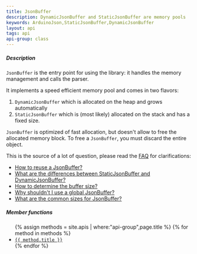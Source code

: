 ```yaml
---
title: JsonBuffer
description: DynamicJsonBuffer and StaticJsonBuffer are memory pools
keywords: ArduinoJson,StaticJsonBuffer,DynamicJsonBuffer
layout: api
tags: api
api-group: class
---
```


##### Description

`JsonBuffer` is the entry point for using the library: it handles the memory management and calls the parser.

It implements a speed efficient memory pool and comes in two flavors:

1. `DynamicJsonBuffer` which is allocated on the heap and grows automatically
2. `StaticJsonBuffer` which is (most likely) allocated on the stack and has a fixed size.

`JsonBuffer` is optimized of fast allocation, but doesn't allow to free the allocated memory block.
To free a `JsonBuffer`, you must discard the entire object.

This is the source of a lot of question, please read the [FAQ]({{site.baseurl}}/faq/) for clarifications:

* [How to reuse a JsonBuffer?]({{site.baseurl}}/faq/how-to-reuse-a-jsonbuffer/)
* [What are the differences between StaticJsonBuffer and DynamicJsonBuffer?]({{site.baseurl}}/faq/what-are-the-differences-between-staticjsonbuffer-and-dynamicjsonbuffer/)
* [How to determine the buffer size?]({{site.baseurl}}/faq/how-to-determine-the-buffer-size/)
* [Why shouldn't I use a global JsonBuffer?]({{site.baseurl}}/faq/why-shouldnt-i-use-a-global-jsonbuffer/)
* [What are the common sizes for JsonBuffer?]({{site.baseurl}}/faq/what-are-the-common-sizes-for-jsonbuffer/)

##### Member functions

<ul>
{% assign methods = site.apis | where:"api-group",page.title %}
{% for method in methods %}
  <li><a href="{{ site.baseurl }}{{ method.url }}"><code>{{ method.title }}</code></a></li>
{% endfor %}
</ul>
